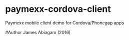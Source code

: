 # paymexx-cordova-client
Paymexx mobile client demo for Cordova/Phonegap apps

#Author
James Abiagam (2016)
